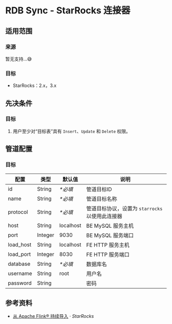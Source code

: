 # RDB Sync - StarRocks 连接器


## 适用范围
### 来源
暂无支持...😅

### 目标
- StarRocks：2.x，3.x


## 先决条件
### 目标
1. 用户至少对“目标表”具有 `Insert`、`Update` 和 `Delete` 权限。


## 管道配置
### 目标
| 配置 | 类型 | 默认值 | 说明 |
|-|-|-|--|
| id | String | _*必填_ | 管道目标ID |
| name | String | _*必填_ | 管道目标名称 |
| protocol | String | _*必填_ | 管道目标协议，设置为 `starrocks` 以使用此连接器 |
| host | String | localhost | BE MySQL 服务主机 |
| port | Integer | 9030 | BE MySQL 服务端口 |
| load_host | String | localhost | FE HTTP 服务主机 |
| load_port | Integer | 8030 | FE HTTP 服务端口 |
| database | String | _*必填_ | 数据库名 |
| username | String | root | 用户名 |
| password | String | | 密码 |


## 参考资料
- [从 Apache Flink® 持续导入](https://docs.starrocks.io/zh/docs/loading/Flink-connector-starrocks/) · _StarRocks_
